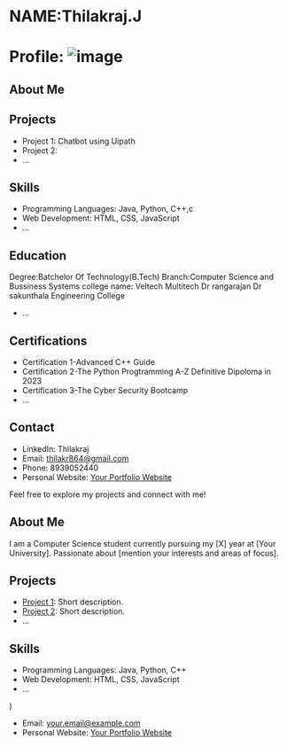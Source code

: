 # NAME:Thilakraj.J
# Profile: ![image](https://github.com/thilak0072/thilak0072.github.io/assets/157899164/e0030860-e035-495a-95a5-5cc67f9c405e)






## About Me


## Projects
- Project 1: Chatbot using Uipath 
- Project 2: 
- ...

## Skills
- Programming Languages: Java, Python, C++,c
- Web Development: HTML, CSS, JavaScript
- ...

## Education
Degree:Batchelor Of Technology(B.Tech)
Branch:Computer Science and Bussiness Systems
college name: Veltech Multitech Dr rangarajan Dr sakunthala Engineering College

  



- ...

## Certifications
- Certification 1-Advanced C++ Guide 
- Certification 2-The Python Progtramming A-Z Definitive Dipoloma in 2023
- Certification 3-The Cyber Security Bootcamp
- ...

## Contact
- LinkedIn: Thilakraj
- Email:  thilakr864@gmail.com
- Phone: 8939052440
- Personal Website: [Your Portfolio Website](link_to_website)

Feel free to explore my projects and connect with me!


## About Me
I am a Computer Science student currently pursuing my [X] year at [Your University]. Passionate about [mention your interests and areas of focus].

## Projects
- [Project 1](link_to_project_1): Short description.
- [Project 2](link_to_project_2): Short description.
- ...

## Skills
- Programming Languages: Java, Python, C++
- Web Development: HTML, CSS, JavaScript
- ...

)
- Email: your.email@example.com
- Personal Website: [Your Portfolio Website](link_to_website)
